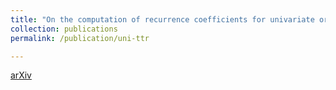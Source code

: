 ```yaml
---
title: "On the computation of recurrence coefficients for univariate orthogonal polynomials"[arXiv](https://arxiv.org/abs/2101.11963)
collection: publications
permalink: /publication/uni-ttr

---
```


[arXiv](https://arxiv.org/abs/2101.11963)


